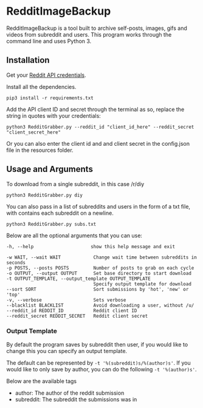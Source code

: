 # RedditImageBackup

RedditImageBackup is a tool built to archive self-posts, images, gifs and videos from subreddit and users. This program works through the command line and uses Python 3.

## Installation

Get your [Reddit API credentials](https://www.reddit.com/prefs/apps/).

Install all the dependencies.

    pip3 install -r requirements.txt

Add the API client ID and secret through the terminal as so, replace the string in quotes with your credentials:

    python3 RedditGrabber.py --reddit_id "client_id_here" --reddit_secret "client_secret_here"

Or you can also enter the client id and and client secret in the config.json file in the resources folder.

## Usage and Arguments
To download from a single subreddit, in this case /r/diy

    python3 RedditGrabber.py diy

You can also pass in a list of subreddits and users in the form of a txt file, with contains each subreddit on a newline.

    python3 RedditGrabber.py subs.txt

Below are all the optional arguments that you can use:

    -h, --help                     show this help message and exit

    -w WAIT, --wait WAIT            Change wait time between subreddits in seconds
    -p POSTS, --posts POSTS         Number of posts to grab on each cycle
    -o OUTPUT, --output OUTPUT      Set base directory to start download
    -t OUTPUT_TEMPLATE, --output_template OUTPUT_TEMPLATE
                                    Specify output template for download
    --sort SORT                     Sort submissions by 'hot', 'new' or 'top'
    -v, --verbose                   Sets verbose
    --blacklist BLACKLIST           Avoid downloading a user, without /u/
    --reddit_id REDDIT_ID           Reddit client ID
    --reddit_secret REDDIT_SECRET   Reddit client secret

### Output Template
By default the program saves by subreddit then user, if you would like to change this you can specify an output template.

The default can be represented by `-t '%(subreddit)s/%(author)s'`. If you would like to only save by author, you can do the following `-t '%(author)s'`.

Below are the available tags

* author: The author of the reddit submission
* subreddit: The subreddit the submissions was in
